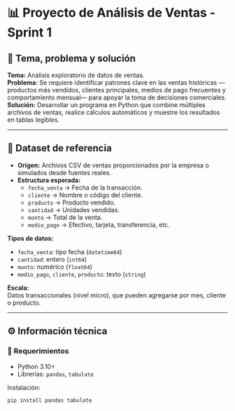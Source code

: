 # 📊 Proyecto de Análisis de Ventas - Sprint 1

## 🎯 Tema, problema y solución
**Tema:** Análisis exploratorio de datos de ventas.  
**Problema:** Se requiere identificar patrones clave en las ventas históricas —productos más vendidos, clientes principales, medios de pago frecuentes y comportamiento mensual— para apoyar la toma de decisiones comerciales.  
**Solución:** Desarrollar un programa en Python que combine múltiples archivos de ventas, realice cálculos automáticos y muestre los resultados en tablas legibles.

---

## 🧠 Dataset de referencia
- **Origen:** Archivos CSV de ventas proporcionados por la empresa o simulados desde fuentes reales.  
- **Estructura esperada:**  
  - `fecha_venta` → Fecha de la transacción.  
  - `cliente` → Nombre o código del cliente.  
  - `producto` → Producto vendido.  
  - `cantidad` → Unidades vendidas.  
  - `monto` → Total de la venta.  
  - `medio_pago` → Efectivo, tarjeta, transferencia, etc.  

**Tipos de datos:**
- `fecha_venta`: tipo fecha (`datetime64`)
- `cantidad`: entero (`int64`)
- `monto`: numérico (`float64`)
- `medio_pago`, `cliente`, `producto`: texto (`string`)

**Escala:**  
Datos transaccionales (nivel micro), que pueden agregarse por mes, cliente o producto.

---

## ⚙️ Información técnica

### 🧩 Requerimientos
- Python 3.10+
- Librerías: `pandas`, `tabulate`

Instalación:
```bash
pip install pandas tabulate
